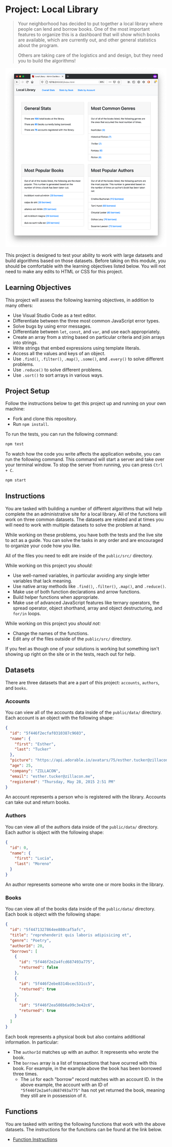 # Project: Local Library

> Your neighborhood has decided to put together a local library where people can lend and borrow books. One of the most important features to organize this is a dashboard that will show which books are available, which are currently out, and other general statistics about the program.
>
> Others are taking care of the logistics and and design, but they need you to build the algorithms!

![Home page for Local Library](./docs/home.png)

This project is designed to test your ability to work with large datasets and build algorithms based on those datasets. Before taking on this module, you should be comfortable with the learning objectives listed below. You will not need to make any edits to HTML or CSS for this project.

## Learning Objectives

This project will assess the following learning objectives, in addition to many others:

- Use Visual Studio Code as a text editor.
- Differentiate between the three most common JavaScript error types.
- Solve bugs by using error messages.
- Differentiate between `let`, `const`, and `var`, and use each appropriately.
- Create an array from a string based on particular criteria and join arrays into strings.
- Write strings that embed expressions using template literals.
- Access all the values and keys of an object.
- Use `.find()`, `.filter()`, `.map()`, `.some()`, and `.every()` to solve different problems.
- Use `.reduce()` to solve different problems.
- Use `.sort()` to sort arrays in various ways.

## Project Setup

Follow the instructions below to get this project up and running on your own machine:

- Fork and clone this repository.
- Run `npm install`.

To run the tests, you can run the following command:

```bash
npm test
```

To watch how the code you write affects the application website, you can run the following command. This command will start a server and take over your terminal window. To stop the server from running, you can press `Ctrl + C`.

```bash
npm start
```

## Instructions

You are tasked with building a number of different algorithms that will help complete the an administrative site for a local library. All of the functions will work on three common datasets. The datasets are related and at times you will need to work with multiple datasets to solve the problem at hand.

While working on these problems, you have both the tests and the live site to act as a guide. You can solve the tasks in any order and are encouraged to organize your code how you like.

All of the files you need to edit are inside of the `public/src/` directory.

While working on this project you _should:_

- Use well-named variables, in particular avoiding any single letter variables that lack meaning.
- Use native array methods like `.find()`, `.filter()`, `.map()`, and `.reduce()`.
- Make use of both function declarations and arrow functions.
- Build helper functions when appropriate.
- Make use of advanced JavaScript features like ternary operators, the spread operator, object shorthand, array and object destructuring, and `for/in` loops.

While working on this project you _should not:_

- Change the names of the functions.
- Edit any of the files outside of the `public/src/` directory.

If you feel as though one of your solutions is working but something isn't showing up right on the site or in the tests, reach out for help.

## Datasets

There are three datasets that are a part of this project: `accounts`, `authors`, and `books`.

### Accounts

You can view all of the accounts data inside of the `public/data/` directory. Each account is an object with the following shape:

```json
{
  "id": "5f446f2ecfaf0310387c9603",
  "name": {
    "first": "Esther",
    "last": "Tucker"
  },
  "picture": "https://api.adorable.io/avatars/75/esther.tucker@zillacon.me",
  "age": 25,
  "company": "ZILLACON",
  "email": "esther.tucker@zillacon.me",
  "registered": "Thursday, May 28, 2015 2:51 PM"
}
```

An account represents a person who is registered with the library. Accounts can take out and return books.

### Authors

You can view all of the authors data inside of the `public/data/` directory. Each author is object with the following shape:

```json
{
  "id": 0,
  "name": {
    "first": "Lucia",
    "last": "Moreno"
  }
}
```

An author represents someone who wrote one or more books in the library.

### Books

You can view all of the books data inside of the `public/data/` directory. Each book is object with the following shape:

```json
{
  "id": "5f4471327864ee880caf5afc",
  "title": "reprehenderit quis laboris adipisicing et",
  "genre": "Poetry",
  "authorId": 20,
  "borrows": [
    {
      "id": "5f446f2e2a4fcd687493a775",
      "returned": false
    },
    {
      "id": "5f446f2ebe8314bcec531cc5",
      "returned": true
    },
    {
      "id": "5f446f2ea508b6a99c3e42c6",
      "returned": true
    }
  ]
}
```

Each book represents a physical book but also contains additional information. In particular:

- The `authorId` matches up with an author. It represents who wrote the book.
- The `borrows` array is a list of transactions that have ocurred with this book. For example, in the example above the book has been borrowed three times.
  - The `id` for each "borrow" record matches with an account ID. In the above example, the account with an ID of `"5f446f2e2a4fcd687493a775"` has not yet returned the book, meaning they still are in possession of it.

## Functions

You are tasked with writing the following functions that work with the above datasets. The instructions for the functions can be found at the link below.

- [Function Instructions](./docs/function-instructions.md)
